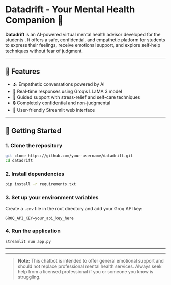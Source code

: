 # Datadrift - Your Mental Health Companion 🤗

**Datadrift** is an AI-powered virtual mental health advisor developed for the students . It offers a safe, confidential, and empathetic platform for students to express their feelings, receive emotional support, and explore self-help techniques without fear of judgment.

---

## 🌟 Features

- 🫂 Empathetic conversations powered by AI
- 💬 Real-time responses using Groq’s LLaMA 3 model
- 🧘 Guided support with stress-relief and self-care techniques
- 🔒 Completely confidential and non-judgmental
- 📱 User-friendly Streamlit web interface

---

## 🚀 Getting Started

### 1. Clone the repository

```bash
git clone https://github.com/your-username/datadrift.git
cd datadrift
```

### 2. Install dependencies

```bash
pip install -r requirements.txt
```

### 3. Set up your environment variables

Create a `.env` file in the root directory and add your Groq API key:

```
GROQ_API_KEY=your_api_key_here
```

### 4. Run the application

```bash
streamlit run app.py
```

---


---

> **Note:** This chatbot is intended to offer general emotional support and should not replace professional mental health services. Always seek help from a licensed professional if you or someone you know is struggling.
